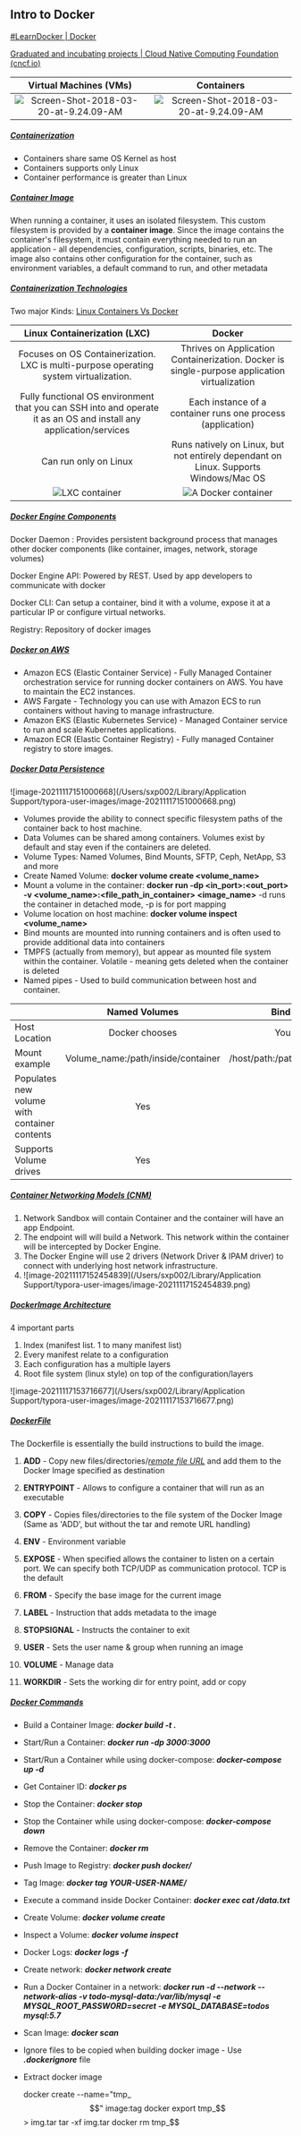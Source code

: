 ## Intro to Docker

[#LearnDocker | Docker](https://www.docker.com/101-tutorial)

[Graduated and incubating projects | Cloud Native Computing Foundation (cncf.io)](https://www.cncf.io/projects/)

|                    Virtual Machines (VMs)                    |                          Containers                          |
| :----------------------------------------------------------: | :----------------------------------------------------------: |
| ![Screen-Shot-2018-03-20-at-9.24.09-AM](https://www.netapp.com/media/Screen-Shot-2018-03-20-at-9.24.09-AM_tcm19-56643.png?v=85344) | ![Screen-Shot-2018-03-20-at-9.24.09-AM](https://www.netapp.com/media/Screen-Shot-2018-03-20-at-9.24.09-AM_tcm19-56643.png?v=85344) |



##### <u>Containerization</u>

- Containers share same OS Kernel as host
- Containers supports only Linux
- Container performance is greater than Linux



##### <u>Container Image</u>

When running a container, it uses an isolated filesystem. This custom filesystem is provided by a **container image**. Since the image contains the container's filesystem, it must contain everything needed to run an application - all dependencies, configuration, scripts, binaries, etc. The image also contains other configuration for the container, such as environment variables, a default command to run, and other metadata



##### <u>Containerization Technologies</u>

Two major Kinds: [Linux Containers Vs Docker](https://www.section.io/engineering-education/lxc-vs-docker-what-is-the-difference-and-why-docker-is-better/)

|                 Linux Containerization (LXC)                 |                            Docker                            |
| :----------------------------------------------------------: | :----------------------------------------------------------: |
| Focuses on OS Containerization. LXC is multi-purpose operating system virtualization. | Thrives on Application Containerization. Docker is single-purpose application virtualization |
| Fully functional OS environment that you can SSH into and operate it as an OS and install any application/services | Each instance of a container runs one process (application)  |
|                    Can run only on Linux                     | Runs natively on Linux, but not entirely dependant on Linux. Supports Windows/Mac OS |
| ![LXC container](https://www.section.io/engineering-education/lxc-vs-docker-what-is-the-difference-and-why-docker-is-better/lxc-container.png) | ![A Docker container](https://www.section.io/engineering-education/lxc-vs-docker-what-is-the-difference-and-why-docker-is-better/a-docker-container.png) |



##### <u>Docker Engine Components</u>

Docker Daemon :  Provides persistent background process that manages other docker components (like container, images, network, storage volumes)

Docker Engine API: Powered by REST. Used by app developers to communicate with docker

Docker CLI: Can setup a container, bind it with a volume, expose it at a particular IP or configure virtual networks.

Registry: Repository of docker images



##### <u>Docker on AWS</u>

- Amazon ECS (Elastic Container Service) - Fully Managed Container orchestration service for running docker containers on AWS. You have to maintain the EC2 instances.
- AWS Fargate - Technology you can use with Amazon ECS to run containers without having to manage infrastructure.
- Amazon EKS (Elastic Kubernetes Service) - Managed Container service to run and scale Kubernetes applications.
- Amazon ECR (Elastic Container Registry) - Fully managed Container registry to store images.



##### <u>Docker Data Persistence</u>

![image-20211117151000668](/Users/sxp002/Library/Application Support/typora-user-images/image-20211117151000668.png)

- Volumes provide the ability to connect specific filesystem paths of the container back to host machine.
- Data Volumes can be shared among containers. Volumes exist by default and stay even if the containers are deleted.
- Volume Types: Named Volumes, Bind Mounts, SFTP, Ceph, NetApp, S3 and more
- Create Named Volume: **docker volume create <volume_name>**
- Mount a volume in the container: **docker run -dp <in_port>:<out_port> -v <volume_name>:<file_path_in_container> <image_name>** -d runs the container in detached mode, -p is for port mapping
- Volume location on host machine: **docker volume inspect <volume_name>**
- Bind mounts are mounted into running containers and is often used to provide additional data into containers
- TMPFS (actually from memory), but appear as mounted file system within the container. Volatile - meaning gets deleted when the container is deleted
- Named pipes - Used to build communication between host and container.

|                                              |           Named Volumes            |            Bind Mounts            |
| -------------------------------------------- | :--------------------------------: | :-------------------------------: |
| Host Location                                |           Docker chooses           |            You control            |
| Mount example                                | Volume_name:/path/inside/container | /host/path:/path/inside/container |
| Populates new volume with container contents |                Yes                 |                No                 |
| Supports Volume drives                       |                Yes                 |                No                 |



##### <u>Container Networking Models (CNM)</u>

1. Network Sandbox will contain Container and the container will have an app Endpoint.
2. The endpoint will will build a Network. This network within the container will be intercepted by Docker Engine.
3. The Docker Engine will use 2 drivers (Network Driver & IPAM driver) to connect with underlying host network infrastructure.
4. ![image-20211117152454839](/Users/sxp002/Library/Application Support/typora-user-images/image-20211117152454839.png)



##### <u>DockerImage Architecture</u>

4 important parts

1. Index (manifest list. 1 to many manifest list)
2. Every manifest relate to a configuration
3. Each configuration has a multiple layers
4. Root file system (linux style) on top of the configuration/layers

![image-20211117153716677](/Users/sxp002/Library/Application Support/typora-user-images/image-20211117153716677.png)



##### <u>DockerFile</u>

The Dockerfile is essentially the build instructions to build the image.

1. **ADD** - Copy new files/directories/*<u>remote file URL</u>* and add them to the Docker Image specified as destination

2. **ENTRYPOINT** - Allows to configure a container that will run as an executable

3. **COPY** - Copies files/directories to the file system of the Docker Image (Same as 'ADD', but without the tar and remote URL handling)

4. **ENV** - Environment variable

5. **EXPOSE** - When specified allows the container to listen on a certain port. We can specify both TCP/UDP as communication protocol. TCP is the default

6. **FROM** - Specify the base image for the current image

7. **LABEL** - Instruction that adds metadata to the image

8. **STOPSIGNAL** - Instructs the container to exit

9. **USER** - Sets the user name & group when running an image

10. **VOLUME** - Manage data

11. **WORKDIR** - Sets the working dir for entry point, add or copy

    

##### <u>Docker Commands</u>

- Build a Container Image: ***docker build -t <image-name> .***
- Start/Run a Container: ***docker run -dp 3000:3000 <image-name>***
- Start/Run a Container while using docker-compose: ***docker-compose up -d***
- Get Container ID: ***docker ps***
- Stop the Container: ***docker stop <the-container-id>***
- Stop the Container while using docker-compose: ***docker-compose down***
- Remove the Container: ***docker rm <the-container-id>***
- Push Image to Registry: ***docker push docker/<image-name>***
- Tag Image: ***docker tag <tag-name> YOUR-USER-NAME/<image-name>***
- Execute a command inside Docker Container: ***docker exec <container-id> cat /data.txt***
- Create Volume: ***docker volume create <volume-name>***
- Inspect a Volume: ***docker volume inspect <volume-name>***
- Docker Logs: ***docker logs -f <container-id>***
- Create network: ***docker network create <network-name>***
- Run a Docker Container in a network: ***docker run -d --network <network-name> --network-alias <network-alias>  -v todo-mysql-data:/var/lib/mysql -e MYSQL_ROOT_PASSWORD=secret -e MYSQL_DATABASE=todos mysql:5.7***
- Scan Image: ***docker scan <image-name>***
- Ignore files to be copied when building docker image - Use ***.dockerignore*** file
- Extract docker image 
    
    docker create --name="tmp_$$" image:tag
    docker export tmp_$$ > img.tar
    tar -xf img.tar
    docker rm tmp_$$
    
